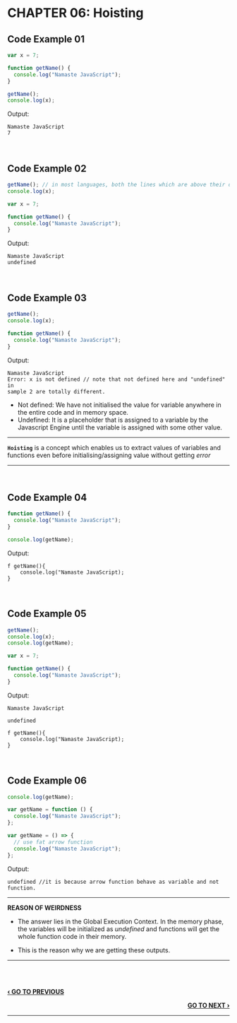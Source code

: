 # CHAPTER 06: Hoisting

## Code Example 01

```javascript
var x = 7;

function getName() {
  console.log("Namaste JavaScript");
}

getName();
console.log(x);
```

Output:

    Namaste JavaScript
    7

<br>

## Code Example 02

```javascript
getName(); // in most languages, both the lines which are above their declaration will give error. But not in JS though.
console.log(x);

var x = 7;

function getName() {
  console.log("Namaste JavaScript");
}
```

Output:

    Namaste JavaScript
    undefined

<br>

## Code Example 03

```javascript
getName();
console.log(x);

function getName() {
  console.log("Namaste JavaScript");
}
```

Output:

    Namaste JavaScript
    Error: x is not defined // note that not defined here and "undefined" in
    sample 2 are totally different.

- Not defined: We have not initialised the value for variable anywhere in the entire code and in memory space.
- Undefined: It is a placeholder that is assigned to a variable by the Javascript Engine until the variable is assigned with some other value.

---

**`Hoisting`** is a concept which enables us to extract values of variables and functions even before initialising/assigning value without getting _error_

---

<br>

## Code Example 04

```javascript
function getName() {
  console.log("Namaste JavaScript");
}

console.log(getName);
```

Output:

    f getName(){
        console.log("Namaste JavaScript);
    }

<br>

## Code Example 05

```javascript
getName();
console.log(x);
console.log(getName);

var x = 7;

function getName() {
  console.log("Namaste JavaScript");
}
```

Output:

    Namaste JavaScript

    undefined

    f getName(){
        console.log("Namaste JavaScript);
    }

<br>

## Code Example 06

```javascript
console.log(getName);

var getName = function () {
  console.log("Namaste JavaScript");
};

var getName = () => {
  // use fat arrow function
  console.log("Namaste JavaScript");
};
```

Output:

    undefined //it is because arrow function behave as variable and not function.

---

**REASON OF WEIRDNESS**

- The answer lies in the Global Execution Context. In the memory phase, the variables will be initialized as _undefined_ and functions will get the whole function code in their memory.

- This is the reason why we are getting these outputs.

---

<br><br>

<p align="left">
  <a href="./05_Execution_Context_And_Call_Stack.md"><b>‹ GO TO PREVIOUS</b></a>
</p>

<p align="right">
  <a href="./07_Functions_And_Variable_Environment.md"><b>GO TO NEXT ›</b></a>
</p>

---
